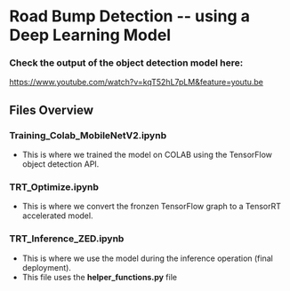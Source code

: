 # Road Bump Detection -- using a Deep Learning Model

### Check the output of the object detection model here: 
https://www.youtube.com/watch?v=kqT52hL7pLM&feature=youtu.be

## Files Overview

### Training_Colab_MobileNetV2.ipynb
- This is where we trained the model on COLAB using the TensorFlow object detection API.

### TRT_Optimize.ipynb
- This is where we convert the fronzen TensorFlow graph to a TensorRT accelerated model.

### TRT_Inference_ZED.ipynb
- This is where we use the model during the inference operation (final deployment).
- This file uses the **helper_functions.py** file


